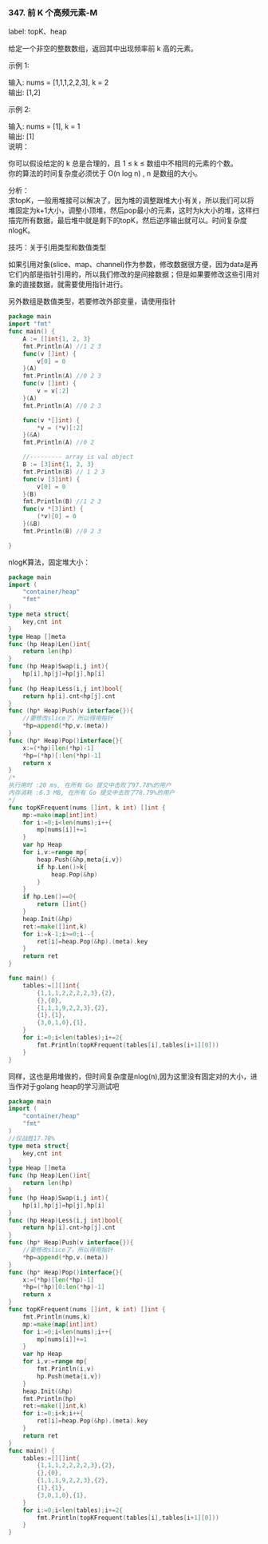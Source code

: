 ### 347. 前 K 个高频元素-M

label: topK、heap

给定一个非空的整数数组，返回其中出现频率前 k 高的元素。

示例 1:

输入: nums = [1,1,1,2,2,3], k = 2   
输出: [1,2]   

示例 2:  

输入: nums = [1], k = 1   
输出: [1]    
说明：  

你可以假设给定的 k 总是合理的，且 1 ≤ k ≤ 数组中不相同的元素的个数。  
你的算法的时间复杂度必须优于 O(n log n) , n 是数组的大小。  


分析：  
求topK，一般用堆接可以解决了，因为堆的调整跟堆大小有关，所以我们可以将堆固定为k+1大小，调整小顶堆，然后pop最小的元素，这时为k大小的堆，这样扫描完所有数据，最后堆中就是剩下的topK，然后逆序输出就可以。时间复杂度nlogK。

技巧：关于引用类型和数值类型

如果引用对象(slice、map、channel)作为参数，修改数据很方便，因为data是再它们内部是指针引用的，所以我们修改的是间接数据；但是如果要修改这些引用对象的直接数据，就需要使用指针进行。

另外数组是数值类型，若要修改外部变量，请使用指针

```go
package main
import "fmt"
func main() {
	A := []int{1, 2, 3}
	fmt.Println(A) //1 2 3
	func(v []int) {
		v[0] = 0
	}(A)
	fmt.Println(A) //0 2 3
	func(v []int) {
		v = v[:2]
	}(A)
	fmt.Println(A) //0 2 3

	func(v *[]int) {
		*v = (*v)[:2]
	}(&A)
	fmt.Println(A) //0 2

	//--------- array is val object
	B := [3]int{1, 2, 3}
	fmt.Println(B) // 1 2 3
	func(v [3]int) {
		v[0] = 0
	}(B)
	fmt.Println(B) //1 2 3
	func(v *[3]int) {
		(*v)[0] = 0
	}(&B)
	fmt.Println(B) //0 2 3

}
```

nlogK算法，固定堆大小：

```go
package main
import (
	"container/heap"
	"fmt"
)
type meta struct{
	key,cnt int
}
type Heap []meta
func (hp Heap)Len()int{
	return len(hp)
}
func (hp Heap)Swap(i,j int){
	hp[i],hp[j]=hp[j],hp[i]
}
func (hp Heap)Less(i,j int)bool{
	return hp[i].cnt<hp[j].cnt
}
func (hp* Heap)Push(v interface{}){
	//要修改slice了，所以得用指针
	*hp=append(*hp,v.(meta))
}
func (hp* Heap)Pop()interface{}{
	x:=(*hp)[len(*hp)-1]
	*hp=(*hp)[:len(*hp)-1]
	return x
}
/*
执行用时 :20 ms, 在所有 Go 提交中击败了97.78%的用户
内存消耗 :6.3 MB, 在所有 Go 提交中击败了78.79%的用户
*/
func topKFrequent(nums []int, k int) []int {
	mp:=make(map[int]int)
	for i:=0;i<len(nums);i++{
		mp[nums[i]]+=1
	}
	var hp Heap
	for i,v:=range mp{
		heap.Push(&hp,meta{i,v})
		if hp.Len()>k{
			heap.Pop(&hp)
		}
	}
	if hp.Len()==0{
		return []int{}
	}
	heap.Init(&hp)
	ret:=make([]int,k)
	for i:=k-1;i>=0;i--{
		ret[i]=heap.Pop(&hp).(meta).key
	}
	return ret
}

func main() {
	tables:=[][]int{
		{1,1,1,2,2,2,2,3},{2},
		{},{0},
		{1,1,1,9,2,2,3},{2},
		{1},{1},
		{3,0,1,0},{1},
	}
	for i:=0;i<len(tables);i+=2{
		fmt.Println(topKFrequent(tables[i],tables[i+1][0]))
	}
}

```
同样，这也是用堆做的，但时间复杂度是nlog(n),因为这里没有固定对的大小，进当作对于golang heap的学习测试吧
```go
package main
import (
	"container/heap"
	"fmt"
)
//仅战胜17.78%
type meta struct{
	key,cnt int
}
type Heap []meta
func (hp Heap)Len()int{
	return len(hp)
}
func (hp Heap)Swap(i,j int){
	hp[i],hp[j]=hp[j],hp[i]
}
func (hp Heap)Less(i,j int)bool{
	return hp[i].cnt>hp[j].cnt
}
func (hp* Heap)Push(v interface{}){
	//要修改slice了，所以得用指针
	*hp=append(*hp,v.(meta))
}
func (hp* Heap)Pop()interface{}{
	x:=(*hp)[len(*hp)-1]
	*hp=(*hp)[0:len(*hp)-1]
	return x
}
func topKFrequent(nums []int, k int) []int {
	fmt.Println(nums,k)
	mp:=make(map[int]int)
	for i:=0;i<len(nums);i++{
		mp[nums[i]]+=1
	}
	var hp Heap
	for i,v:=range mp{
		fmt.Println(i,v)
		hp.Push(meta{i,v})
	}
	heap.Init(&hp)
	fmt.Println(hp)
	ret:=make([]int,k)
	for i:=0;i<k;i++{
        ret[i]=heap.Pop(&hp).(meta).key
	}
	return ret
}
func main() {
	tables:=[][]int{
		{1,1,1,2,2,2,2,3},{2},
		{},{0},
		{1,1,1,9,2,2,3},{2},
		{1},{1},
		{3,0,1,0},{1},
	}
	for i:=0;i<len(tables);i+=2{
		fmt.Println(topKFrequent(tables[i],tables[i+1][0]))
	}
}
```